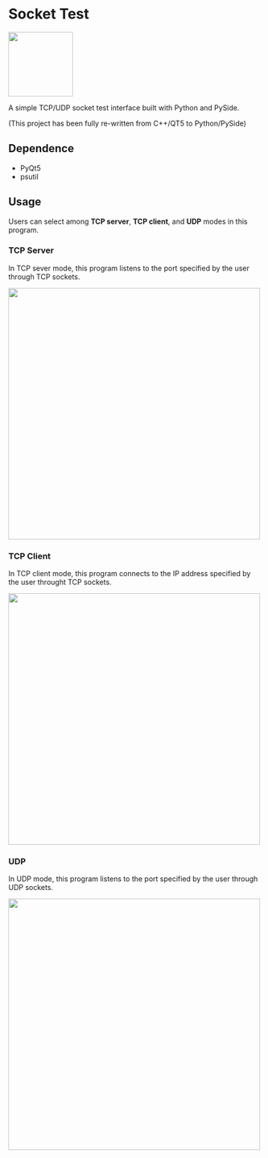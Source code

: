 # Socket Test

<img src="https://raw.githubusercontent.com/rookiepeng/socket-test/master/res/socket_test.png" width="128">

A simple TCP/UDP socket test interface built with Python and PySide.

(This project has been fully re-written from C++/QT5 to Python/PySide)

## Dependence

- PyQt5
- psutil

## Usage

Users can select among **TCP server**, **TCP client**, and **UDP** modes in this program.

### TCP Server

In TCP sever mode, this program listens to the port specified by the user through TCP sockets.

<img src="https://raw.githubusercontent.com/rookiepeng/socket-test/master/docs/TCP%20server.png" width="500">

### TCP Client

In TCP client mode, this program connects to the IP address specified by the user throught TCP sockets.

<img src="https://raw.githubusercontent.com/rookiepeng/socket-test/master/docs/TCP%20client.png" width="500">

### UDP

In UDP mode, this program listens to the port specified by the user through UDP sockets.

<img src="https://raw.githubusercontent.com/rookiepeng/socket-test/master/docs/UDP.png" width="500">


